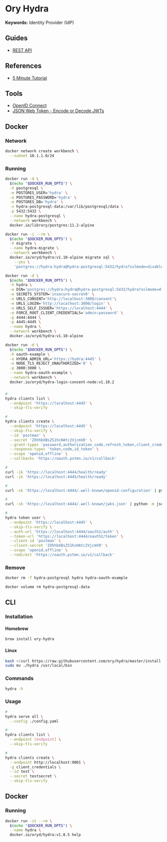 # Ory Hydra

<!--
https://www.youtube.com/watch?v=996OiexHze0&feature=emb_title
https://medium.com/@eileen.code4fun/use-the-source-ory-hydra-bd5c460a2f37
https://github.com/ory/hydra
https://www.ory.sh/docs/next/hydra/5min-tutorial

https://github.com/kyma-project/kyma/blob/main/tests/perf/components/ory/ory.js
-->

**Keywords:** Identity Provider (IdP)

## Guides

- [REST API](https://www.ory.sh/hydra/docs/reference/api/)

## References

- [5 Minute Tutorial](https://www.ory.sh/hydra/docs/5min-tutorial/)

## Tools

- [OpenID Connect <debugger/>](https://oidcdebugger.com/)
- [JSON Web Token - Encode or Decode JWTs](https://jsonwebtoken.io/)

## Docker

### Network

```sh
docker network create workbench \
  --subnet 10.1.1.0/24
```

### Running

```sh
docker run -d \
  $(echo "$DOCKER_RUN_OPTS") \
  -h postgresql \
  -e POSTGRES_USER='hydra' \
  -e POSTGRES_PASSWORD='hydra' \
  -e POSTGRES_DB='hydra' \
  -v hydra-postgresql-data:/var/lib/postgresql/data \
  -p 5432:5432 \
  --name hydra-postgresql \
  --network workbench \
  docker.io/library/postgres:11.2-alpine
```

```sh
docker run -i --rm \
  $(echo "$DOCKER_RUN_OPTS") \
  -h migrate \
  --name hydra-migrate \
  --network workbench \
  docker.io/oryd/hydra:v1.10-alpine migrate sql \
    --yes \
    'postgres://hydra:hydra@hydra-postgresql:5432/hydra?sslmode=disable'
```

```sh
docker run -d \
  $(echo "$DOCKER_RUN_OPTS") \
  -h hydra \
  -e DSN='postgres://hydra:hydra@hydra-postgresql:5432/hydra?sslmode=disable' \
  -e SECRETS_SYSTEM='insecure-secret0' \
  -e URLS_CONSENT='http://localhost:3000/consent'\
  -e URLS_LOGIN='http://localhost:3000/login' \
  -e URLS_SELF_ISSUER='https://localhost:4444' \
  -e FORCE_ROOT_CLIENT_CREDENTIALS='admin:password' \
  -p 4444:4444 \
  -p 4445:4445 \
  --name hydra \
  --network workbench \
  docker.io/oryd/hydra:v1.10-alpine
```

```sh
docker run -d \
  $(echo "$DOCKER_RUN_OPTS") \
  -h oauth-example \
  -e HYDRA_ADMIN_URL='https://hydra:4445' \
  -e NODE_TLS_REJECT_UNAUTHORIZED='0' \
  -p 3000:3000 \
  --name hydra-oauth-example \
  --network workbench \
  docker.io/oryd/hydra-login-consent-node:v1.10.2
```

###

```sh
#
hydra clients list \
  --endpoint 'https://localhost:4445' \
  --skip-tls-verify

#
hydra clients create \
  --endpoint 'https://localhost:4445' \
  --skip-tls-verify \
  --id 'postman' \
  --secret 'ZXhhbXBsZS1hcHAtc2VjcmV0' \
  --grant-types 'password,authorization_code,refresh_token,client_credentials,implicit' \
  --response-types 'token,code,id_token' \
  --scope 'openid,offline' \
  --callbacks 'https://oauth.pstmn.io/v1/callback'
```

```sh
#
curl -ik 'https://localhost:4444/health/ready'
curl -ik 'https://localhost:4445/health/ready'

#
curl -sk 'https://localhost:4444/.well-known/openid-configuration' | python -m json.tool

#
curl -sk 'https://localhost:4444/.well-known/jwks.json' | python -m json.tool

#
hydra token user \
  --endpoint 'https://localhost:4445' \
  --skip-tls-verify \
  --auth-url 'https://localhost:4444/oauth2/auth' \
  --token-url 'https://localhost:4444/oauth2/token' \
  --client-id 'postman' \
  --client-secret 'ZXhhbXBsZS1hcHAtc2VjcmV0' \
  --scope 'openid,offline' \
  --redirect 'https://oauth.pstmn.io/v1/callback'
```

<!-- #
export ORY_HYDRA_ACCESS_TOKEN=$(curl -sk \
  -H "Content-Type: application/x-www-form-urlencoded" \
  -u 'admin:password' \
  -d 'grant_type=client_credentials' \
  -d 'scope=hydra' \
  -d 'client_id=postman' \
  -d 'client_secret=ZXhhbXBsZS1hcHAtc2VjcmV0' \
  -X POST \
  'https://localhost:4444/oauth2/token' | \
    jq -r '.access_token' \
)

#
curl \
  -s \
  -H "Authorization: Bearer ${ORY_HYDRA_ACCESS_TOKEN}" \
  'https://localhost:4444/userinfo' | \
    jq . -->

### Remove

```sh
docker rm -f hydra-postgresql hydra hydra-oauth-example

docker volume rm hydra-postgresql-data
```

## CLI

### Installation

#### Homebrew

```sh
brew install ory-hydra
```

#### Linux

```sh
bash <(curl https://raw.githubusercontent.com/ory/hydra/master/install.sh) -b ./ 1.4.8
sudo mv ./hydra /usr/local/bin
```

### Commands

```sh
hydra -h
```

### Usage

```sh
#
hydra serve all \
  --config ./config.yaml

#
hydra clients list \
  --endpoint [endpoint] \
  --skip-tls-verify

#
hydra clients create \
  --endpoint http://localhost:9001 \
  -g client_credentials \
  --id test \
  --secret testsecret \
  --skip-tls-verify
```

## Docker

### Running

```sh
docker run -it --rm \
  $(echo "$DOCKER_RUN_OPTS") \
  --name hydra \
  docker.io/oryd/hydra:v1.8.5 help
```

